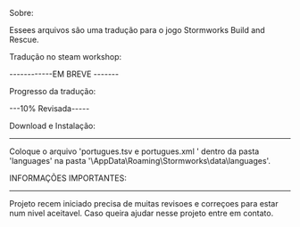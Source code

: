 Sobre:

Essees arquivos são uma tradução para o jogo Stormworks Build and Rescue.

Tradução no steam workshop:

------------EM BREVE -------

Progresso da tradução:

---10% Revisada-----

Download e Instalação:

----------

Coloque o arquivo 'portugues.tsv e portugues.xml  ' dentro da pasta 'languages' na pasta '\AppData\Roaming\Stormworks\data\languages'.

INFORMAÇÕES IMPORTANTES:

-----------

Projeto recem iniciado precisa de muitas revisoes e correçoes para estar num nivel aceitavel.
Caso queira ajudar nesse projeto entre em contato.
